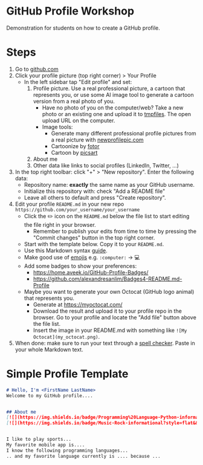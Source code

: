 # GitHub Profile Workshop
Demonstration for students on how to create a GitHub profile.

# Steps
1. Go to [github.com](https://github.com)
1. Click your profile picture (top right corner) > Your Profile
    * In the left sidebar tap "Edit profile" and set:
       1. Profile picture. Use a real professional picture, a cartoon that represents you, or use some AI image tool to generate a cartoon version from a real photo of you.
            * Have no photo of you on the computer/web? Take a new photo or an existing one and upload it to [tmpfiles](https://tmpfiles.org/). The open upload URL on the computer.
            * Image tools:
               * Generate many different professional profile pictures from a real picture with [newprofilepic.com](https://newprofilepic.com/)
               * Cartoonize by [fotor](https://www.fotor.com/features/photo-to-cartoon/)
               * Cartoon by [picsart](https://picsart.com/photo-effects/photo-to-cartoon/)
       3. About me
       4. Other data like links to social profiles (LinkedIn, Twitter, ...)
1. In the top right toolbar: click "+" > "New repository". Enter the following data:
    * Repository name: **exactly** the same name as your GitHub username.
    * Initialize this repository with: check "Add a README file"
    * Leave all others to default and press "Create repository".
1. Edit your profile `README.md` in your new repo `https://github.com/your_username/your_username`
    * Click the :pencil2: icon on the `README.md` below the file list to start editing the file right in your browser.
        * Remember to publish your edits from time to time by pressing the "Commit changes" button in the top right corner.
    * Start with the template below. Copy it to your `README.md`.
    * Use this Markdown syntax [guide](https://docs.github.com/en/get-started/writing-on-github/getting-started-with-writing-and-formatting-on-github/basic-writing-and-formatting-syntax).
    * Make good use of [emojis](https://github.com/ikatyang/emoji-cheat-sheet)
        e.g. `:computer:` -> :computer:
    * Add some badges to show your preferences:
        * https://home.aveek.io/GitHub-Profile-Badges/
        * https://github.com/alexandresanlim/Badges4-README.md-Profile
    * Maybe you want to generate your own Octocat (GitHub logo animal) that represents you.
        * Generate at https://myoctocat.com/
        * Download the result and upload it to your profile repo in the browser. Go to your profile and locate the "Add file" button above the file list.
        * Insert the image in your README.md with something like `![My Octocat](my_octocat.png)`.
1. When done: make sure to run your text through a [spell checker](https://languagetool.org/). Paste in your whole Markdown text.



# Simple Profile Template
```markdown
# Hello, I'm <FirstName LastName>
Welcome to my GitHub profile....


## About me
[![](https://img.shields.io/badge/Programming%20Language-Python-informational?style=flat&&color=2bbc8a&logo=pastebin)](#)
[![](https://img.shields.io/badge/Music-Rock-informational?style=flat&&color=2bbc8a&logo=applemusic)](#)


I like to play sports...
My favorite mobile app is....
I know the following programming languages...
.. and my favorite language currently is .... because ...
````
